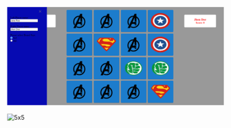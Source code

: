 <img wigth="200px" heigth="200px" src="/blob/master/4x4.PNG" alt="4x4"/>
<br><br>
<img wigth="200px" heigth="200px" src="/blob/master/5x5.png" alt="5x5"/>
